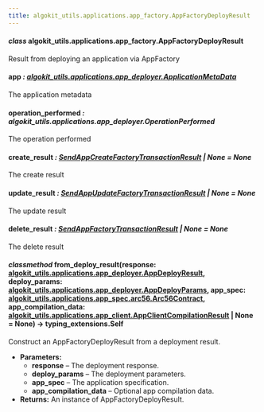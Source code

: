 ```yaml
---
title: algokit_utils.applications.app_factory.AppFactoryDeployResult
---
```


#### _class_ algokit_utils.applications.app_factory.AppFactoryDeployResult

Result from deploying an application via AppFactory

#### app _: [algokit_utils.applications.app_deployer.ApplicationMetaData](/reference/algokit-utils-py/api/applications/app_deployer/applicationmetadata/#algokit_utils.applications.app_deployer.ApplicationMetaData)_

The application metadata

#### operation_performed _: algokit_utils.applications.app_deployer.OperationPerformed_

The operation performed

#### create_result _: [SendAppCreateFactoryTransactionResult](#algokit_utils.applications.app_factory.SendAppCreateFactoryTransactionResult) | None_ _= None_

The create result

#### update_result _: [SendAppUpdateFactoryTransactionResult](#algokit_utils.applications.app_factory.SendAppUpdateFactoryTransactionResult) | None_ _= None_

The update result

#### delete_result _: [SendAppFactoryTransactionResult](#algokit_utils.applications.app_factory.SendAppFactoryTransactionResult) | None_ _= None_

The delete result

#### _classmethod_ from_deploy_result(response: [algokit_utils.applications.app_deployer.AppDeployResult](/reference/algokit-utils-py/api/applications/app_deployer/appdeployresult/#algokit_utils.applications.app_deployer.AppDeployResult), deploy_params: [algokit_utils.applications.app_deployer.AppDeployParams](/reference/algokit-utils-py/api/applications/app_deployer/appdeployparams/#algokit_utils.applications.app_deployer.AppDeployParams), app_spec: [algokit_utils.applications.app_spec.arc56.Arc56Contract](/reference/algokit-utils-py/api/applications/app_spec/arc56/arc56contract/#algokit_utils.applications.app_spec.arc56.Arc56Contract), app_compilation_data: [algokit_utils.applications.app_client.AppClientCompilationResult](/reference/algokit-utils-py/api/applications/app_client/appclientcompilationresult/#algokit_utils.applications.app_client.AppClientCompilationResult) | None = None) → typing_extensions.Self

Construct an AppFactoryDeployResult from a deployment result.

- **Parameters:**
  - **response** – The deployment response.
  - **deploy_params** – The deployment parameters.
  - **app_spec** – The application specification.
  - **app_compilation_data** – Optional app compilation data.
- **Returns:**
  An instance of AppFactoryDeployResult.
